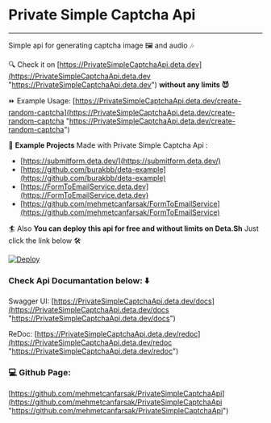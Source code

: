 # Private Simple Captcha Api
- - -
Simple api for generating captcha image 🖼️ and audio 🎶 

🔍 Check it on [https://PrivateSimpleCaptchaApi.deta.dev](https://PrivateSimpleCaptchaApi.deta.dev "https://PrivateSimpleCaptchaApi.deta.dev")  **without any limits 😈**

⏩ Example Usage:  [https://PrivateSimpleCaptchaApi.deta.dev/create-random-captcha](https://PrivateSimpleCaptchaApi.deta.dev/create-random-captcha "https://PrivateSimpleCaptchaApi.deta.dev/create-random-captcha")

💁 **Example Projects** Made with Private Simple Captcha Api :
* [https://submitform.deta.dev/](https://submitform.deta.dev/)
* [https://github.com/burakbb/deta-example](https://github.com/burakbb/deta-example)
* [https://FormToEmailService.deta.dev](https://FormToEmailService.deta.dev)
* [https://github.com/mehmetcanfarsak/FormToEmailService](https://github.com/mehmetcanfarsak/FormToEmailService)

🏄 Also **You can deploy this api for free and without limits on Deta.Sh** Just click the link below 🛠️

[![Deploy](https://button.deta.dev/1/svg)](https://go.deta.dev/deploy?repo=https://github.com/mehmetcanfarsak/PrivateSimpleCaptchaApi)

### Check Api Documantation below: ⬇️
Swagger UI:  [https://PrivateSimpleCaptchaApi.deta.dev/docs](https://PrivateSimpleCaptchaApi.deta.dev/docs "https://PrivateSimpleCaptchaApi.deta.dev/docs")

ReDoc: [https://PrivateSimpleCaptchaApi.deta.dev/redoc](https://PrivateSimpleCaptchaApi.deta.dev/redoc "https://PrivateSimpleCaptchaApi.deta.dev/redoc")

### 💻 Github Page: 

[https://github.com/mehmetcanfarsak/PrivateSimpleCaptchaApi](https://github.com/mehmetcanfarsak/PrivateSimpleCaptchaApi "https://github.com/mehmetcanfarsak/PrivateSimpleCaptchaApi")